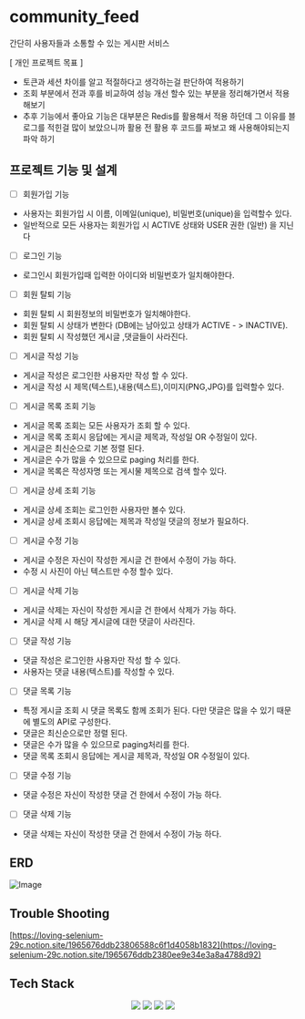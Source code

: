 # community_feed

간단히 사용자들과 소통할 수 있는 게시판 서비스

[ 개인 프로젝트 목표 ]
- 토큰과 세션 차이를 알고 적절하다고 생각하는걸 판단하여 적용하기
- 조회 부분에서 전과 후를 비교하여 성능 개선 할수 있는 부분을 정리해가면서 적용해보기
- 추후 기능에서 좋아요 기능은 대부분은 Redis를 활용해서 적용 하던데 그 이유를 블로그를 적힌걸 많이 보았으니까 
  활용 전 활용 후 코드를 짜보고 왜 사용해야되는지 파악 하기

## 프로젝트 기능 및 설계
- [ ] 회원가입 기능
- 사용자는 회원가입 시 이름, 이메일(unique), 비밀번호(unique)을 입력할수 있다.
- 일반적으로 모든 사용자는 회원가입 시 ACTIVE 상태와 USER 권한 (일반) 을 지닌다


- [ ] 로그인 기능
- 로그인시 회원가입때 입력한 아이디와 비밀번호가 일치해야한다.

- [ ] 회원 탈퇴 기능
- 회원 탈퇴 시 회원정보의 비밀번호가 일치해야한다.
- 회원 탈퇴 시 상태가 변한다 (DB에는 남아있고 상태가 ACTIVE - > INACTIVE).
- 회원 탈퇴 시 작성했던 게시글 ,댓글들이 사라진다.


- [ ] 게시글 작성 기능
- 게시글 작성은 로그인한 사용자만 작성 할 수 있다.
- 게시글 작성 시 제목(텍스트),내용(텍스트),이미지(PNG,JPG)를 입력할수 있다.


- [ ] 게시글 목록 조회 기능
- 게시글 목록 조회는 모든 사용자가 조회 할 수 있다.
- 게시글 목록 조회시 응답에는 게시글 제목과, 작성일 OR 수정일이 있다.
- 게시글은 최신순으로 기본 정렬 된다. 
- 게시글은 수가 많을 수 있으므로 paging 처리를 한다.
- 게시글 목록은 작성자명 또는 게시물 제목으로 검색 할수 있다. 


- [ ] 게시글 상세 조회 기능
- 게시글 상세 조회는 로그인한 사용자만 볼수 있다.
- 게시글 상세 조회시 응답에는 제목과 작성일 댓글의 정보가 필요하다.


- [ ] 게시글 수정 기능
- 게시글 수정은 자신이 작성한 게시글 건 한에서 수정이 가능 하다.
- 수정 시 사진이 아닌 텍스트만 수정 할수 있다.


- [ ] 게시글 삭제 기능
- 게시글 삭제는 자신이 작성한 게시글 건 한에서 삭제가 가능 하다.
- 게시글 삭제 시 해당 게시글에 대한 댓글이 사라진다.


- [ ] 댓글 작성 기능
- 댓글 작성은 로그인한 사용자만 작성 할 수 있다.
- 사용자는 댓글 내용(텍스트)를 작성할 수 있다.

- [ ] 댓글 목록 기능
- 특정 게시글 조회 시 댓글 목록도 함께 조회가 된다. 다만 댓글은 많을 수 있기 때문에 별도의 API로 구성한다.
- 댓글은 최신순으로만 정렬 된다.
- 댓글은 수가 많을 수 있으므로 paging처리를 한다.
- 댓글 목록 조회시 응답에는 게시글 제목과, 작성일 OR 수정일이 있다.


- [ ] 댓글 수정 기능
- 댓글 수정은 자신이 작성한 댓글 건 한에서 수정이 가능 하다.


- [ ] 댓글 삭제 기능
- 댓글 삭제는 자신이 작성한 댓글 건 한에서 수정이 가능 하다.

## ERD

![Image](https://github.com/user-attachments/assets/a5b1afca-b03b-45b9-a697-3310966643ab)

## Trouble Shooting

[https://loving-selenium-29c.notion.site/1965676ddb23806588c6f1d4058b1832](https://loving-selenium-29c.notion.site/1965676ddb2380ee9e34e3a8a4788d92)

## Tech Stack

<div align=center> 
  <img src="https://img.shields.io/badge/java-007396?style=for-the-badge&logo=java&logoColor=white"> 
  <img src="https://img.shields.io/badge/spring-6DB33F?style=for-the-badge&logo=spring&logoColor=white"> 
  <img src="https://img.shields.io/badge/mysql-4479A1?style=for-the-badge&logo=mysql&logoColor=white"> 
  <img src="https://img.shields.io/badge/git-F05032?style=for-the-badge&logo=git&logoColor=white">
</div>

